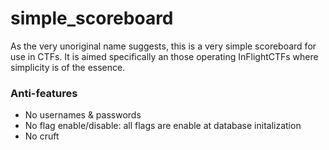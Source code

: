 # simple_scoreboard

As the very unoriginal name suggests, this is a very simple scoreboard for use in CTFs.  It is aimed specifically an those operating InFlightCTFs where simplicity is of the essence.

### Anti-features
- No usernames & passwords
- No flag enable/disable: all flags are enable at database initalization
- No cruft
